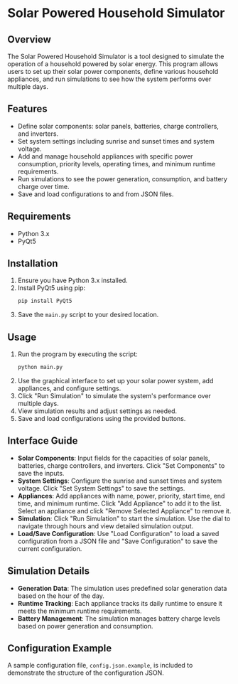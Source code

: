 # Solar Powered Household Simulator

## Overview
The Solar Powered Household Simulator is a tool designed to simulate the operation of a household powered by solar energy. This program allows users to set up their solar power components, define various household appliances, and run simulations to see how the system performs over multiple days.

## Features
- Define solar components: solar panels, batteries, charge controllers, and inverters.
- Set system settings including sunrise and sunset times and system voltage.
- Add and manage household appliances with specific power consumption, priority levels, operating times, and minimum runtime requirements.
- Run simulations to see the power generation, consumption, and battery charge over time.
- Save and load configurations to and from JSON files.

## Requirements
- Python 3.x
- PyQt5

## Installation
1. Ensure you have Python 3.x installed.
2. Install PyQt5 using pip:
    ```bash
    pip install PyQt5
    ```
3. Save the `main.py` script to your desired location.

## Usage
1. Run the program by executing the script:
    ```bash
    python main.py
    ```
2. Use the graphical interface to set up your solar power system, add appliances, and configure settings.
3. Click "Run Simulation" to simulate the system's performance over multiple days.
4. View simulation results and adjust settings as needed.
5. Save and load configurations using the provided buttons.

## Interface Guide
- **Solar Components**: Input fields for the capacities of solar panels, batteries, charge controllers, and inverters. Click "Set Components" to save the inputs.
- **System Settings**: Configure the sunrise and sunset times and system voltage. Click "Set System Settings" to save the settings.
- **Appliances**: Add appliances with name, power, priority, start time, end time, and minimum runtime. Click "Add Appliance" to add it to the list. Select an appliance and click "Remove Selected Appliance" to remove it.
- **Simulation**: Click "Run Simulation" to start the simulation. Use the dial to navigate through hours and view detailed simulation output.
- **Load/Save Configuration**: Use "Load Configuration" to load a saved configuration from a JSON file and "Save Configuration" to save the current configuration.

## Simulation Details
- **Generation Data**: The simulation uses predefined solar generation data based on the hour of the day.
- **Runtime Tracking**: Each appliance tracks its daily runtime to ensure it meets the minimum runtime requirements.
- **Battery Management**: The simulation manages battery charge levels based on power generation and consumption.

## Configuration Example
A sample configuration file, `config.json.example`, is included to demonstrate the structure of the configuration JSON.

